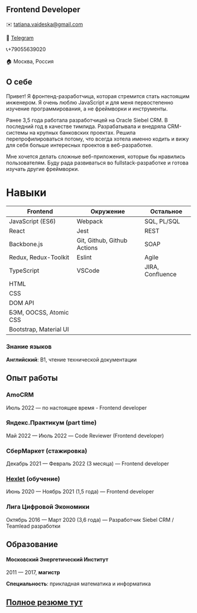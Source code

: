 ## Frontend Developer

✉️ tatiana.vaideska@gmail.com

💬 [Telegram](https://t.me/vaideska)

📞+79055639020

🏠  Москва, Россия

## О себе

Привет! Я фронтенд-разработчица, которая стремится стать настоящим инженером. Я очень люблю JavaScript и для меня первостепенно изучение программирования, а не фреймворки и инструменты.

Ранее 3,5 года работала разработчицей на Oracle Siebel CRM. В последний год в качестве тимлида. Разрабатывала и внедряла CRM-системы на крупных банковских проектах. Решила перепрофилироваться потому, что всегда хотела именно кодить и вижу для себя больше интересных проектов в веб-разработке.

Мне хочется делать сложные веб-приложения, которые бы нравились пользователям. Буду рада развиваться во fullstack-разработке и готова изучать другие фреймворки.

# Навыки

|   Frontend             | Окружение                  | Остальное      |
| -----------------------|----------------------------|----------------|
| JavaScript (ES6)       | Webpack                    |SQL, PL/SQL     |
| React                  | Jest                       |REST            |
| Backbone.js            | Git, Github, Github Actions|SOAP            |
| Redux, Redux-Toolkit   | Eslint                     |Agile           |
| TypeScript             | VSCode                     |JIRA, Confluence|
| HTML                   |                            |                |
| CSS                    |                            |                |
| DOM API                |                            |                |
| БЭМ, OOCSS, Atomic CSS |                            |                |
| Bootstrap, Material UI |                            |                |


### Знание языков
**Английский**: B1, чтение технической документации


## Опыт работы
### AmoCRM
Июль 2022 — по настоящее время - Frontend developer

### Яндекс.Практикум (part time)
Май 2022 — Июль 2022 — Code Reviewer (Frontend developer)

### СберМаркет (стажировка)
Декабрь 2021 — Февраль 2022 (3 месяца) — Frontend developer

### [Hexlet](https://ru.hexlet.io/u/vaideska) (обучение)
Июнь 2020 — Ноябрь 2021 (1,5 года) — Frontend developer

### Лига Цифровой Экономики
Октябрь 2016 — Март 2020 (3,6 года) — Разработчик Siebel CRM / Teamlead разработки

## Образование
#### Московский Энергетический Институт
2011 — 2017, **магистр**

**Специальность**: прикладная математика и информатика

## [Полное резюме тут](https://github.com/vaideska/CV/)
